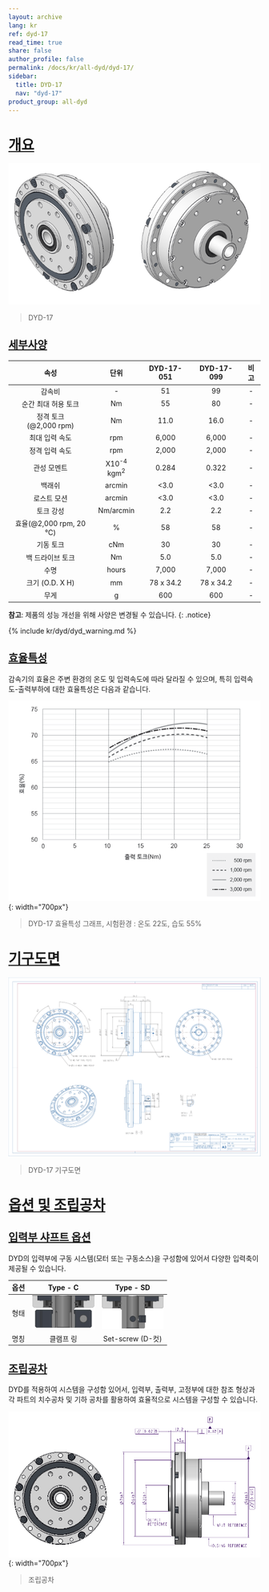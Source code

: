 ```yaml
---
layout: archive
lang: kr
ref: dyd-17
read_time: true
share: false
author_profile: false
permalink: /docs/kr/all-dyd/dyd-17/
sidebar:
  title: DYD-17
  nav: "dyd-17"
product_group: all-dyd
---
```


# [개요](#개요)

![](/assets/images/dyd/dyd_17_product_image_01.png)

> DYD-17

## [세부사양](#세부사양)

|             속성             |               단위               | DYD-17-051 | DYD-17-099 | 비고 |
|:----------------------------:|:--------------------------------:|:----------:|:----------:|:----:|
|            감속비            |                -                 |     51     |     99     |  -   |
|     순간 최대 허용 토크      |                Nm                |     55     |     80     |  -   |
|  정격 토크<br>(@2,000 rpm)   |                Nm                |    11.0    |    16.0    |  -   |
|        최대 입력 속도        |               rpm                |   6,000    |   6,000    |  -   |
|        정격 입력 속도        |               rpm                |   2,000    |   2,000    |  -   |
|         관성 모멘트          | X10<sup>-4</sup> kgm<sup>2</sup> |   0.284    |   0.322    |  -   |
|            백래쉬            |              arcmin              |    <3.0    |    <3.0    |  -   |
|         로스트 모션          |              arcmin              |    <3.0    |    <3.0    |  -   |
|          토크 강성           |            Nm/arcmin             |    2.2     |    2.2     |  -   |
| 효율(@2,000 rpm, 20 &#8451;) |                %                 |     58     |     58     |  -   |
|          기동 토크           |               cNm                |     30     |     30     |  -   |
|       백 드라이브 토크       |                Nm                |    5.0     |    5.0     |  -   |
|             수명             |              hours               |   7,000    |   7,000    |  -   |
|       크기 (O.D. X H)        |                mm                | 78 x 34.2  | 78 x 34.2  |  -   |
|             무게             |                g                 |    600     |    600     |  -   |

**참고**: 제품의 성능 개선을 위해 사양은 변경될 수 있습니다.
{: .notice}

{% include kr/dyd/dyd_warning.md %}

## [효율특성](#효율특성)

감속기의 효율은 주변 환경의 온도 및 입력속도에 따라 달라질 수 있으며, 특히 입력속도-출력부하에 대한 효율특성은 다음과 같습니다.

![](/assets/images/dyd/dyd_17_efficiency_kr.png){: width="700px"}

> DYD-17 효율특성 그래프, 시험환경 : 온도 22도, 습도 55%

# [기구도면](#기구도면)

![](/assets/images/dyd/dyd_17_drawings.png)

> DYD-17 기구도면

# [옵션 및 조립공차](#옵션-및-조립공차)

## [입력부 샤프트 옵션](#입력부-샤프트-옵션)

DYD의 입력부에 구동 시스템(모터 또는 구동소스)을 구성함에 있어서 다양한 입력축이 제공될 수 있습니다.

| 옵션 |                Type - C                |                Type - SD                |
|:----:|:--------------------------------------:|:---------------------------------------:|
| 형태 | ![](/assets/images/dyd/dyd_c_type.png) | ![](/assets/images/dyd/dyd_sd_type.png) |
| 명칭 |               클램프 링                |            Set-screw (D-컷)             |

## [조립공차](#조립공차)

DYD를 적용하여 시스템을 구성함 있어서, 입력부, 출력부, 고정부에 대한 참조 형상과 각 파트의 치수공차 및 기하 공차를 활용하여 효율적으로 시스템을 구성할 수 있습니다.

![](/assets/images/dyd/dyd_17_assembly_tollerance_01.png){: width="700px"}

> 조립공차
